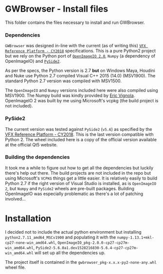 # GWBrowser - Install files

This folder contains the files necessary to install and run GWBrowser.

### Dependencies
`GWBrowser` was designed in-line with the current (as of writing this) [`VFX Reference Platform - CY2018`](https://www.vfxplatform.com/) specifications. This is a pure Python2 project but we rely on the Python port of [`OpenImageIO 2.0`](https://github.com/OpenImageIO), `Numpy` (a dependency of OpenImageIO) and [`PySide2`](https://doc.qt.io/qtforpython/index.html).

As per the specs, the Python version is 2.7 **but** on Windows Maya, Houdini and Nuke use Python 2.7 compiled Visual C++ 2015 (14.0) (MSV1900). The standard Python 2.7 version was compiled with MSV1500.

The `OpenImageIO` and `Numpy` versions included here were also compiled using MSV1900.
The Numpy build was kindly provided by [Eric Vignola](https://github.com/Eric-Vignola).
OpenImageIO 2 was built by me using Microsoft's vcpkg (the build project is not included).

### PySide2

The current version was tested against `PySide2` (`v5.6`) as specified by the [VFX Reference Platform - CY2018](https://www.vfxplatform.com/). This is the last version compatible with Python 2. The wheel included here is a copy of the official version available at the official Qt5 website.

### Building the dependencies

It took me a while to figure out how to get all the dependencies but luckily there's help out there. The build projects are not included in the repo but using Microsoft's `VCPKG` things get a little easier. It is relatively easily to build Python 2.7 if the right version of Visual Studio is installed, as is `OpenImageIO 2`, but  `Numpy` and `PySide2` wheels are pre-built packages. Building OpenImageIO was especially problematic as there's a lot of patching involved...

# Installation

I decided not to include the actual python environment but installing `python2.7.11_amd64_MSCv1900` and populating it with the `numpy-1.13.1+mkl-cp27-none-win_amd64.whl`, `OpenImageIO_pkg-2.0.0-cp27-cp27m-win_amd64.whl`, `PySide2-5.6.0a1.dev1528216830-5.6.4-cp27-cp27m-win_amd64.whl` will set up all the dependencies up.

The project itself is contained in the `gwbrowser_pkg-x.x.x-py2-none-any.whl` wheel file.
